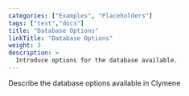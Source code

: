 ```yaml
---
categories: ["Examples", "Placeholders"]
tags: ["test","docs"] 
title: "Database Options"
linkTitle: "Database Options"
weight: 3
description: >
  Introduce options for the database available.
---
```


Describe the database options available in Clymene


